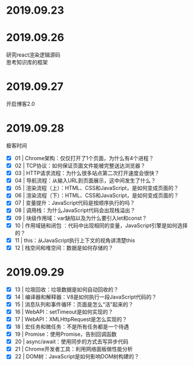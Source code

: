 # 2019.09.23
# 2019.09.26
研究react渲染逻辑源码  
思考知识库的框架
# 2019.09.27
开启博客2.0
# 2019.09.28
极客时间
- [x] 01 | Chrome架构：仅仅打开了1个页面，为什么有4个进程？
- [x] 02 | TCP协议：如何保证页面文件能被完整送达浏览器？
- [x] 03 | HTTP请求流程：为什么很多站点第二次打开速度会很快？
- [x] 04 | 导航流程：从输入URL到页面展示，这中间发生了什么？
- [x] 05 | 渲染流程（上）：HTML、CSS和JavaScript，是如何变成页面的？
- [x] 06 | 渲染流程（下）：HTML、CSS和JavaScript，是如何变成页面的？
- [x] 07 | 变量提升：JavaScript代码是按顺序执行的吗？
- [x] 08 | 调用栈：为什么JavaScript代码会出现栈溢出？
- [x] 09 | 块级作用域：var缺陷以及为什么要引入let和const？
- [x] 10 | 作用域链和闭包 ：代码中出现相同的变量，JavaScript引擎是如何选择的？
- [x] 11 | this：从JavaScript执行上下文的视角讲清楚this
- [x] 12 | 栈空间和堆空间：数据是如何存储的？
# 2019.09.29
- [x] 13 | 垃圾回收：垃圾数据是如何自动回收的？
- [x] 14 | 编译器和解释器：V8是如何执行一段JavaScript代码的？
- [x] 15 | 消息队列和事件循环：页面是怎么“活”起来的？
- [x] 16 | WebAPI：setTimeout是如何实现的？
- [x] 17 | WebAPI：XMLHttpRequest是怎么实现的？
- [x] 18 | 宏任务和微任务：不是所有任务都是一个待遇
- [x] 19 | Promise：使用Promise，告别回调函数
- [x] 20 | async/await：使用同步的方式去写异步代码
- [x] 21 | Chrome开发者工具：利用网络面板做性能分析
- [x] 22 | DOM树：JavaScript是如何影响DOM树构建的？
